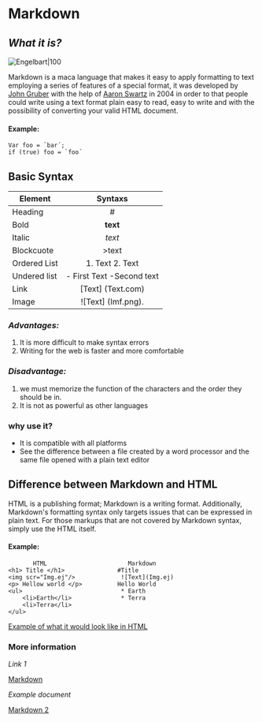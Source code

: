 # Markdown

## *What it is?*

![Engelbart|100](https://upload.wikimedia.org/wikipedia/commons/thumb/4/48/Markdown-mark.svg/1200px-Markdown-mark.svg.png)

Markdown is a maca language that makes it easy to apply formatting to text employing a series of features of a special format, it was developed by [John Gruber](https://en.wikipedia.org/wiki/John_Gruber)  with the help of [Aaron Swartz](https://es.wikipedia.org/wiki/Aaron_Swartz)  in 2004 in order to
that people could write using a text format
plain easy to read, easy to write and with the possibility of converting your
valid HTML document.

#### Example:
```
Var foo = `bar´;
if (true) foo = `foo´
```

## Basic Syntax

| Element  | Syntaxs |
| ------------- |:-------------:|
|  Heading    | #
| Bold     | **text**     |
| Italic     | *text*     |
|Blockcuote| >text |
|Ordered List  | 1. Text  2. Text|
| Undered list | - First Text -Second text|
| Link | [Text] (Text.com) |
| Image | ![Text] (Imf.png).




### *Advantages:*

1. It is more difficult to make syntax errors
2. Writing for the web is faster and more comfortable

### *Disadvantage:*

1. we must memorize the function of the characters and the order they should be in.
2. It is not as powerful as other languages


### why use it?

* It is compatible with all platforms
* See the difference between a file created by a word processor and the same 
file opened with a plain text editor


## Difference between Markdown and HTML
HTML is a publishing format; Markdown is a writing format. Additionally, Markdown's formatting syntax only targets issues that can be expressed in plain text. For those markups that are not covered by Markdown syntax, simply use the HTML itself.

#### Example:
```
       HTML                       Markdown
<h1> Title </h1>               #Title   
<img scr="Img.ej"/>             ![Text](Img.ej)
<p> Hellow world </p>          Hello World
<ul>                            * Earth
    <li>Earth</li>              * Terra
    <li>Terra</li>
</ul>
```


[Example of what it would look like in HTML](markdown3.html)


### More information 
 *Link 1*

 
 [Markdown](https://markdown.es/)
 
 *Example document*
 
[Markdown 2](ejmarkdown2.md)
 